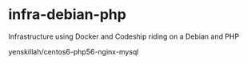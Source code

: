 # infra-debian-php
Infrastructure using Docker and Codeship riding on a Debian and PHP

yenskillah/centos6-php56-nginx-mysql